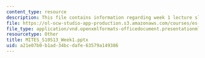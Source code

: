 ```yaml
---
content_type: resource
description: This file contains information regarding week 1 lecture slides.
file: https://ol-ocw-studio-app-production.s3.amazonaws.com/courses/es-s10-drugs-and-the-brain-spring-2013/a21e07b0b1ad34bcdafe63579a149386_MITES_S10S13_Week1.pptx
file_type: application/vnd.openxmlformats-officedocument.presentationml.presentation
resourcetype: Other
title: MITES_S10S13_Week1.pptx
uid: a21e07b0-b1ad-34bc-dafe-63579a149386
---
```

